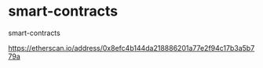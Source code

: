# smart-contracts
smart-contracts

https://etherscan.io/address/0x8efc4b144da218886201a77e2f94c17b3a5b779a
